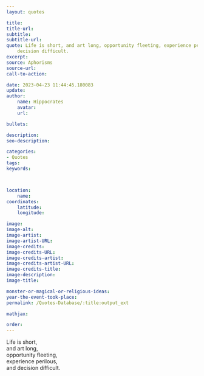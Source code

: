 ```yaml
---
layout: quotes

title:
title-url:
subtitle:
subtitle-url:
quote: Life is short, and art long, opportunity fleeting, experience perilous, and
    decision difficult.
excerpt:
source: Aphorisms
source-url:
call-to-action:

date: 2023-04-23 11:44:45.180083
update:
author:
    name: Hippocrates
    avatar:
    url:

bullets:

description:
seo-description:

categories:
- Quotes
tags:
keywords:



location:
    name:
coordinates:
    latitude:
    longitude:

image:
image-alt:
image-artist:
image-artist-URL:
image-credits:
image-credits-URL:
image-credits-artist:
image-credits-artist-URL:
image-credits-title:
image-description:
image-title:

monster-or-magical-or-religious-ideas:
year-the-event-took-place:
permalink: /Quotes-Database/:title:output_ext

mathjax:

order:
---
```

Life is short,\
and art long,\
opportunity fleeting,\
experience perilous,\
and decision difficult.
